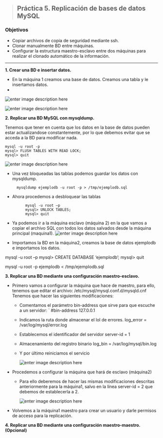 
> ## Práctica 5. Replicación de bases de datos MySQL
###  **Objetivos**

- Copiar archivos de copia de seguridad mediante ssh.
- Clonar manualmente BD entre máquinas.
- Configurar la estructura maestro-esclavo entre dos máquinas para realizar el
clonado automático de la información.

_______________________________________________________________________________________________



**1. Crear una BD e insertar datos.**
 - En la máquina 1 creamos una base de datos. Creamos una tabla y le insertamos datos.
 - 
  ![enter image description here](http://i.imgur.com/ORZBiWc.png)
  
  ![enter image description here](http://i.imgur.com/5KNijIx.png)
  
**2. Replicar una BD MySQL con mysqldump.**

Tenemos que tener en cuenta que los datos en la base de datos pueden estar actualizandose constantemente, por lo que debemos evitar que se acceda a la BD para modificar nada.

	mysql -u root -p 
	mysql> FLUSH TABLES WITH READ LOCK;
	mysql> quit
	
![enter image description here](http://i.imgur.com/tSbmkhF.png)

- Una vez bloqueadas las tablas podemos guardar los datos con mysqldump.
		
		mysqldump ejemplodb -u root -p > /tmp/ejemplodb.sql

- Ahora procedemos a desbloquear las tablas

			mysql -u root –p
			mysql> UNLOCK TABLES;
			mysql> quit
			
- Ya podemos ir a la máquina esclavo  (máquina 2) en la que vamos a copiar el archivo SQL con todos los datos salvados desde la máquina principal (maquina1).
![enter image description here](http://i.imgur.com/x8QTcIA.png)

- Importamos la BD en la máquina2, creamos la base de datos ejemplodb e importamos los datos.

mysql -u root –p
mysql> CREATE DATABASE ‘ejemplodb’;
mysql> quit

mysql -u root -p ejemplodb < /tmp/ejemplodb.sql

**3. Replicar una BD mediante una configuración maestro-esclavo.**

- Primero vamos a configurar la máquina que hace de maestro, para ello, tenemos que editar el archivo: /etc/mysql/mysql.conf.d/mysqld.cnf
Tenemos que hacer las siguientes modificaciones:
			
	- Comentamos el parámetro bin-address que sirve para que escuche a un servidor:
		 `	#bin-address 127.0.0.1
	- Indicamos la ruta donde almacenar el lol de errores.
			log_error = /var/log/mysql/error.log
	- Establecemos el identificador del servidor
			server-id = 1
	- Almacenamiento del registro binario 
		log_bin = /var/log/mysql/bin.log
	-  Y por último reiniciamos el servicio

		![enter image description here](http://i.imgur.com/MxngzHf.png)

- Procedemos a configurar la máquina que hará de esclavo (máquina2)
	- Para ello deberemos de hacer las mismas modificaciones descritas anteriormente para la máquina1, salvo en la línea  server-id = 2
que debemos de establecerla a 2.

		![enter image description here](http://i.imgur.com/wYXB0TD.png)


- Volvemos a la máquina1 maestro para crear un usuario y darle permisos de acceso para la replicación.


**4. Replicar una BD mediante una configuración maestro-maestro. (Opcional)**